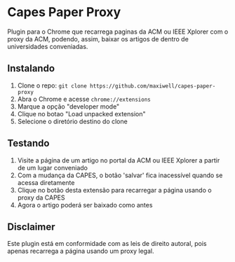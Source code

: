 Capes Paper Proxy
===============

Plugin para o Chrome que recarrega paginas da ACM ou IEEE Xplorer com 
o proxy da ACM, podendo, assim, baixar os artigos de dentro de 
universidades conveniadas.

Instalando
-----------

1. Clone o repo: ``git clone https://github.com/maxiwell/capes-paper-proxy``
2. Abra o Chrome e acesse ``chrome://extensions``
3. Marque a opção "developer mode"
4. Clique no botao "Load unpacked extension" 
5. Selecione o diretório destino do clone

Testando
----------

1. Visite a página de um artigo no portal da ACM ou IEEE Xplorer a partir de um lugar conveniado
1. Com a mudança da CAPES, o botão 'salvar' fica inacessível quando se acessa diretamente
1. Clique no botão desta extensão para recarregar a página usando o proxy da CAPES
1. Agora o artigo poderá ser baixado como antes

Disclaimer
----------

Este plugin está em conformidade com as leis de direito autoral,
pois apenas recarrega a página usando um proxy legal. 


